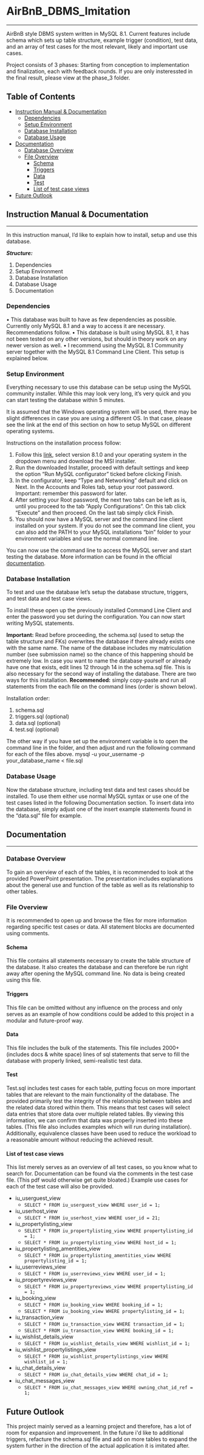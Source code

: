 # AirBnB_DBMS_Imitation
---
AirBnB style DBMS system written in MySQL 8.1.
Current features include schema which sets up table structure, example trigger (condition), test data, and an array of test cases for the most relevant, likely and important use cases.

Project consists of 3 phases: Starting from conception to implementation and finalization, each with feedback rounds.
If you are only insteressted in the final result, please view at the phase_3 folder.

## Table of Contents
* [Instruction Manual & Documentation](#instruction-manual--documentation)
    * [Dependencies](#dependencies)
    * [Setup Environment](#setup-environment)
    * [Database Installation](#database-installation)
    * [Database Usage](#database-usage)
* [Documentation](#documentation)
    * [Database Overview](#database-overview)
    * [File Overview](#file-overview)
        * [Schema](#schema)
        * [Triggers](#triggers)
        * [Data](#data)
        * [Test](#test)
        * [List of test case views](#list-of-test-case-views)
* [Future Outlook](#future-outlook)

## Instruction Manual & Documentation
---
In this instruction manual, I’d like to explain how to install, setup and use this database. 

***Structure:***
1.	Dependencies
2.	Setup Environment
3.	Database Installation
4.	Database Usage
5.	Documentation

### Dependencies
•	This database was built to have as few dependencies as possible. Currently only MySQL 8.1 and a way to access it are necessary. Recommendations follow.
•	This database is built using MySQL 8.1, it has not been tested on any other versions, but should in theory work on any newer version as well.
•	I recommend using the MySQL 8.1 Community server together with the MySQL 8.1 Command Line Client. This setup is explained below.

### Setup Environment
Everything necessary to use this database can be setup using the MySQL community installer. While this may look very long, it’s very quick and you can start testing the database within 5 minutes.

It is assumed that the Windows operating system will be used, there may be slight differences in case you are using a different OS. In that case, please see the link at the end of this section on how to setup MySQL on different operating systems.

Instructions on the installation process follow:
1.	Follow this [link](https://downloads.mysql.com/archives/community/ "mysql download page"), select version 8.1.0 and your operating system in the dropdown menu and download the MSI installer.
2.	Run the downloaded Installer, proceed with default settings and keep the option “Run MySQL configurator” ticked before clicking Finish.
3.	In the configurator, keep “Type and Networking” default and click on Next. In the Accounts and Roles tab, setup your root password. Important: remember this password for later.
4.	After setting your Root password, the next two tabs can be left as is, until you proceed to the tab “Apply Configurations”. On this tab click “Execute” and then proceed. On the last tab simply click Finish.
5.	You should now have a MySQL server and the command line client installed on your system. If you do not see the command line client, you can also add the PATH to your MySQL installations “bin” folder to your environment variables and use the normal command line.

You can now use the command line to access the MySQL server and start testing the database.
More information can be found in the official [documentation](https://dev.mysql.com/doc/mysql-installation-excerpt/8.3/en/ "official mysql documentation").

### Database Installation
To test and use the database let’s setup the database structure, triggers, and test data and test case views.

To install these open up the previously installed Command Line Client and enter the password you set during the configuration. You can now start writing MySQL statements.

**Important:** Read before proceeding, the schema.sql (used to setup the table structure and FKs) overwrites the database if there already exists one with the same name. The name of the database includes my matriculation number (see submission name) so the chance of this happening should be extremely low. In case you want to name the database yourself or already have one that exists, edit lines 12 through 14 in the schema.sql file. This is also necessary for the second way of installing the database.
There are two ways for this installation. **Recommended:** simply copy-paste and run all statements from the each file on the command lines (order is shown below).

Installation order:
1.	schema.sql
2.	triggers.sql (optional)
3.	data.sql (optional)
4.	test.sql (optional)

The other way if you have set up the environment variable is to open the command line in the folder, and then adjust and run the following command for each of the files above.
mysql -u your_username -p your_database_name < file.sql

### Database Usage
Now the database structure, including test data and test cases should be installed. To use them either use normal MySQL syntax or use one of the test cases listed in the following Documentation section.
To insert data into the database, simply adjust one of the insert example statements found in the “data.sql” file for example.

## Documentation
---
### Database Overview
To gain an overview of each of the tables, it is recommended to look at the provided PowerPoint presentation. The presentation includes explanations about the general use and function of the table as well as its relationship to other tables.

### File Overview
It is recommended to open up and browse the files for more information regarding specific test cases or data. All statement blocks are documented using comments.

#### Schema
This file contains all statements necessary to create the table structure of the database. It also creates the database and can therefore be run right away after opening the MySQL command line. No data is being created using this file.

#### Triggers
This file can be omitted without any influence on the process and only serves as an example of how conditions could be added to this project in a modular and future-proof way.

#### Data
This file includes the bulk of the statements. This file includes 2000+ (includes docs & white space) lines of sql statements that serve to fill the database with properly linked, semi-realistic test data.

#### Test
Test.sql includes test cases for each table, putting focus on more important tables that are relevant to the main functionality of the database. The provided primarily test the integrity of the relationship between tables and the related data stored within them. This means that test cases will select data entries that store data over multiple related tables. By viewing this information, we can confirm that data was properly inserted into these tables. (This file also includes examples which will run during installation). Additionally, equivalence classes have been used to reduce the workload to a reasonable amount without reducing the achieved result.

#### List of test case views
This list merely serves as an overview of all test cases, so you know what to search for. Documentation can be found via the comments in the test case file. (This pdf would otherwise get quite bloated.) Example use cases for each of the test case will also be provided.

* iu_userguest_view
    * `SELECT * FROM iu_userguest_view WHERE user_id = 1;`
* iu_userhost_view
    * `SELECT * FROM iu_userhost_view WHERE user_id = 21;`
* iu_propertylisting_view
    * `SELECT * FROM iu_propertylisting_view WHERE propertylisting_id = 1;`
    * `SELECT * FROM iu_propertylisting_view WHERE host_id = 1;`
* iu_propertylisting_amentities_view
    * `SELECT * FROM iu_propertylisting_amentities_view WHERE propertylisting_id = 1;`
* iu_userreviews_view
    * `SELECT * FROM iu_userreviews_view WHERE user_id = 1;`
* iu_propertyreviews_view
    * `SELECT * FROM iu_propertyreviews_view WHERE propertylisting_id = 1;`
* iu_booking_view
    * `SELECT * FROM iu_booking_view WHERE booking_id = 1;`
    * `SELECT * FROM iu_booking_view WHERE propertylisting_id = 1;`
* iu_transaction_view
    * `SELECT * FROM iu_transaction_view WHERE transaction_id = 1;`
    * `SELECT * FROM iu_transaction_view WHERE booking_id = 1;`
* iu_wishlist_details_view
    * `SELECT * FROM iu_wishlist_details_view WHERE wishlist_id = 1;`
* iu_wishlist_propertylistings_view
    * `SELECT * FROM iu_wishlist_propertylistings_view WHERE wishlist_id = 1;`
* iu_chat_details_view
    * `SELECT * FROM iu_chat_details_view WHERE chat_id = 1;`
* iu_chat_messages_view
    * `SELECT * FROM iu_chat_messages_view WHERE owning_chat_id_ref = 1;`

## Future Outlook
This project mainly served as a learning project and therefore, has a lot of room for expansion and improvement. In the future i'd like to additional triggers, refacture the schema.sql file and add on more tables to expand the system further in the direction of the actual application it is imitated after.